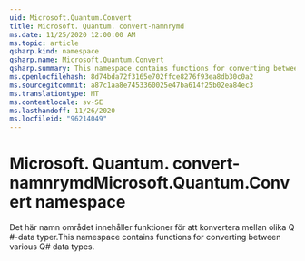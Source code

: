 ```yaml
---
uid: Microsoft.Quantum.Convert
title: Microsoft. Quantum. convert-namnrymd
ms.date: 11/25/2020 12:00:00 AM
ms.topic: article
qsharp.kind: namespace
qsharp.name: Microsoft.Quantum.Convert
qsharp.summary: This namespace contains functions for converting between various Q# data types.
ms.openlocfilehash: 8d74bda72f3165e702ffce8276f93ea8db30c0a2
ms.sourcegitcommit: a87c1aa8e7453360025e47ba614f25b02ea84ec3
ms.translationtype: MT
ms.contentlocale: sv-SE
ms.lasthandoff: 11/26/2020
ms.locfileid: "96214049"
---
```

# <a name="microsoftquantumconvert-namespace"></a><span data-ttu-id="379aa-102">Microsoft. Quantum. convert-namnrymd</span><span class="sxs-lookup"><span data-stu-id="379aa-102">Microsoft.Quantum.Convert namespace</span></span>

<span data-ttu-id="379aa-103">Det här namn området innehåller funktioner för att konvertera mellan olika Q #-data typer.</span><span class="sxs-lookup"><span data-stu-id="379aa-103">This namespace contains functions for converting between various Q# data types.</span></span>

